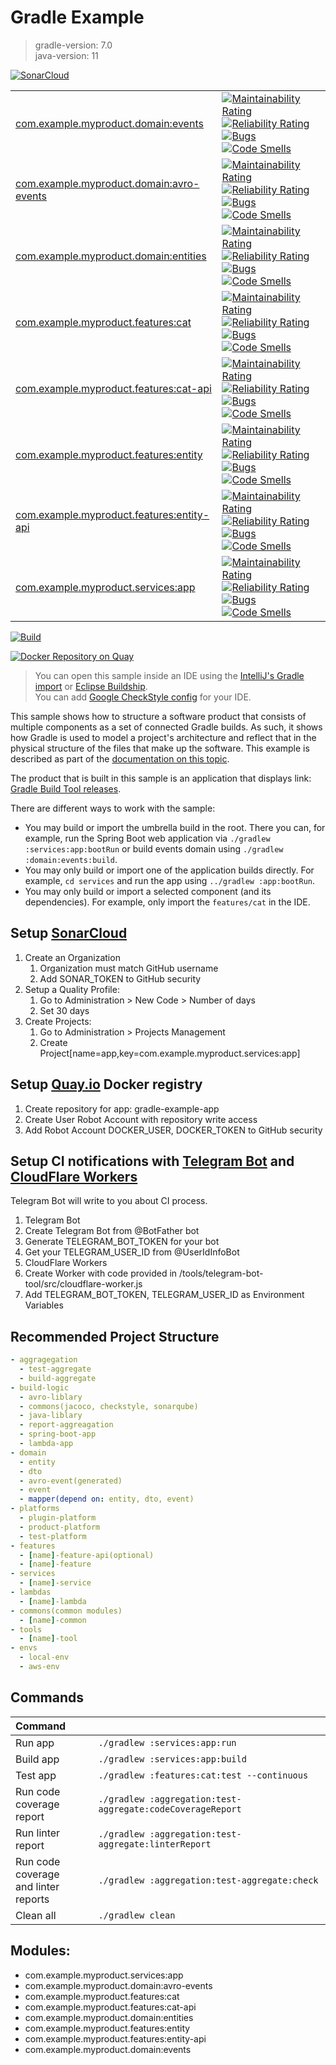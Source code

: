 # Gradle Example
> gradle-version: 7.0  
> java-version: 11

[![SonarCloud](https://sonarcloud.io/images/project_badges/sonarcloud-orange.svg)](https://sonarcloud.io/dashboard?id=srcmaxim-gradle-example)  
<table style="width:100%">
  <tr>
    <td>
      <a href="https://sonarcloud.io/dashboard?id=com.example.myproduct.domain:events" rel="nofollow">
        com.example.myproduct.domain:events
      </a>
    </td>
    <td>
      <a href="https://sonarcloud.io/dashboard?id=com.example.myproduct.domain:events" rel="nofollow"><img
            src="https://sonarcloud.io/api/project_badges/measure?project=com.example.myproduct.domain:events&metric=sqale_rating"
            alt="Maintainability Rating" style="max-width:100%;">
      </a>
      <a href="https://sonarcloud.io/dashboard?id=com.example.myproduct.domain:events" rel="nofollow"><img
            src="https://sonarcloud.io/api/project_badges/measure?project=com.example.myproduct.domain:events&metric=reliability_rating"
            alt="Reliability Rating" style="max-width:100%;">
      </a>
      <a href="https://sonarcloud.io/dashboard?id=com.example.myproduct.domain:events" rel="nofollow"><img
            src="https://sonarcloud.io/api/project_badges/measure?project=com.example.myproduct.domain:events&metric=bugs"
            alt="Bugs" style="max-width:100%;">
      </a>
      <a href="https://sonarcloud.io/dashboard?id=com.example.myproduct.domain:events" rel="nofollow"><img
            src="https://sonarcloud.io/api/project_badges/measure?project=com.example.myproduct.domain:events&metric=code_smells"
            alt="Code Smells" style="max-width:100%;">
      </a>
    </td>
  </tr>
  <tr>
    <td>
      <a href="https://sonarcloud.io/dashboard?id=com.example.myproduct.domain:avro-events" rel="nofollow">
        com.example.myproduct.domain:avro-events
      </a>
    </td>
    <td>
      <a href="https://sonarcloud.io/dashboard?id=com.example.myproduct.domain:avro-events" rel="nofollow"><img
          src="https://sonarcloud.io/api/project_badges/measure?project=com.example.myproduct.domain:avro-events&metric=sqale_rating"
          alt="Maintainability Rating" style="max-width:100%;">
      </a>
      <a href="https://sonarcloud.io/dashboard?id=com.example.myproduct.domain:avro-events" rel="nofollow"><img
          src="https://sonarcloud.io/api/project_badges/measure?project=com.example.myproduct.domain:avro-events&metric=reliability_rating"
          alt="Reliability Rating" style="max-width:100%;">
      </a>
      <a href="https://sonarcloud.io/dashboard?id=com.example.myproduct.domain:avro-events" rel="nofollow"><img
          src="https://sonarcloud.io/api/project_badges/measure?project=com.example.myproduct.domain:avro-events&metric=bugs"
          alt="Bugs" style="max-width:100%;">
      </a>
      <a href="https://sonarcloud.io/dashboard?id=com.example.myproduct.domain:avro-events" rel="nofollow"><img
          src="https://sonarcloud.io/api/project_badges/measure?project=com.example.myproduct.domain:avro-events&metric=code_smells"
          alt="Code Smells" style="max-width:100%;">
      </a>
    </td>
  </tr>
  <tr>
    <td>
      <a href="https://sonarcloud.io/dashboard?id=com.example.myproduct.domain:entities" rel="nofollow">
        com.example.myproduct.domain:entities
      </a>
    </td>
    <td>
      <a href="https://sonarcloud.io/dashboard?id=com.example.myproduct.domain:entities" rel="nofollow"><img
          src="https://sonarcloud.io/api/project_badges/measure?project=com.example.myproduct.domain:entities&metric=sqale_rating"
          alt="Maintainability Rating" style="max-width:100%;">
      </a>
      <a href="https://sonarcloud.io/dashboard?id=com.example.myproduct.domain:entities" rel="nofollow"><img
          src="https://sonarcloud.io/api/project_badges/measure?project=com.example.myproduct.domain:entities&metric=reliability_rating"
          alt="Reliability Rating" style="max-width:100%;">
      </a>
      <a href="https://sonarcloud.io/dashboard?id=com.example.myproduct.domain:entities" rel="nofollow"><img
          src="https://sonarcloud.io/api/project_badges/measure?project=com.example.myproduct.domain:entities&metric=bugs"
          alt="Bugs" style="max-width:100%;">
      </a>
      <a href="https://sonarcloud.io/dashboard?id=com.example.myproduct.domain:entities" rel="nofollow"><img
          src="https://sonarcloud.io/api/project_badges/measure?project=com.example.myproduct.domain:entities&metric=code_smells"
          alt="Code Smells" style="max-width:100%;">
      </a>
    </td>
  </tr>
  <tr>
    <td>
      <a href="https://sonarcloud.io/dashboard?id=com.example.myproduct.features:cat" rel="nofollow">
        com.example.myproduct.features:cat
      </a>
    </td>
    <td>
      <a href="https://sonarcloud.io/dashboard?id=com.example.myproduct.features:cat" rel="nofollow"><img
          src="https://sonarcloud.io/api/project_badges/measure?project=com.example.myproduct.features:cat&metric=sqale_rating"
          alt="Maintainability Rating" style="max-width:100%;">
      </a>
      <a href="https://sonarcloud.io/dashboard?id=com.example.myproduct.features:cat" rel="nofollow"><img
          src="https://sonarcloud.io/api/project_badges/measure?project=com.example.myproduct.features:cat&metric=reliability_rating"
          alt="Reliability Rating" style="max-width:100%;">
      </a>
      <a href="https://sonarcloud.io/dashboard?id=com.example.myproduct.features:cat" rel="nofollow"><img
          src="https://sonarcloud.io/api/project_badges/measure?project=com.example.myproduct.features:cat&metric=bugs"
          alt="Bugs" style="max-width:100%;">
      </a>
      <a href="https://sonarcloud.io/dashboard?id=com.example.myproduct.features:cat" rel="nofollow"><img
          src="https://sonarcloud.io/api/project_badges/measure?project=com.example.myproduct.features:cat&metric=code_smells"
          alt="Code Smells" style="max-width:100%;">
      </a>
    </td>
  </tr>
  <tr>
    <td>
      <a href="https://sonarcloud.io/dashboard?id=com.example.myproduct.features:cat-api" rel="nofollow">
        com.example.myproduct.features:cat-api
      </a>
    </td>
    <td>
      <a href="https://sonarcloud.io/dashboard?id=com.example.myproduct.features:cat-api" rel="nofollow"><img
          src="https://sonarcloud.io/api/project_badges/measure?project=com.example.myproduct.features:cat-api&metric=sqale_rating"
          alt="Maintainability Rating" style="max-width:100%;">
      </a>
      <a href="https://sonarcloud.io/dashboard?id=com.example.myproduct.features:cat-api" rel="nofollow"><img
          src="https://sonarcloud.io/api/project_badges/measure?project=com.example.myproduct.features:cat-api&metric=reliability_rating"
          alt="Reliability Rating" style="max-width:100%;">
      </a>
      <a href="https://sonarcloud.io/dashboard?id=com.example.myproduct.features:cat-api" rel="nofollow"><img
          src="https://sonarcloud.io/api/project_badges/measure?project=com.example.myproduct.features:cat-api&metric=bugs"
          alt="Bugs" style="max-width:100%;">
      </a>
      <a href="https://sonarcloud.io/dashboard?id=com.example.myproduct.features:cat-api" rel="nofollow"><img
          src="https://sonarcloud.io/api/project_badges/measure?project=com.example.myproduct.features:cat-api&metric=code_smells"
          alt="Code Smells" style="max-width:100%;">
      </a>
    </td>
  </tr>
  <tr>
    <td>
      <a href="https://sonarcloud.io/dashboard?id=com.example.myproduct.features:entity" rel="nofollow">
        com.example.myproduct.features:entity
      </a>
    </td>
    <td>
      <a href="https://sonarcloud.io/dashboard?id=com.example.myproduct.features:entity" rel="nofollow"><img
          src="https://sonarcloud.io/api/project_badges/measure?project=com.example.myproduct.features:entity&metric=sqale_rating"
          alt="Maintainability Rating" style="max-width:100%;">
      </a>
      <a href="https://sonarcloud.io/dashboard?id=com.example.myproduct.features:entity" rel="nofollow"><img
          src="https://sonarcloud.io/api/project_badges/measure?project=com.example.myproduct.features:entity&metric=reliability_rating"
          alt="Reliability Rating" style="max-width:100%;">
      </a>
      <a href="https://sonarcloud.io/dashboard?id=com.example.myproduct.features:entity" rel="nofollow"><img
          src="https://sonarcloud.io/api/project_badges/measure?project=com.example.myproduct.features:entity&metric=bugs"
          alt="Bugs" style="max-width:100%;">
      </a>
      <a href="https://sonarcloud.io/dashboard?id=com.example.myproduct.features:entity" rel="nofollow"><img
          src="https://sonarcloud.io/api/project_badges/measure?project=com.example.myproduct.features:entity&metric=code_smells"
          alt="Code Smells" style="max-width:100%;">
      </a>
    </td>
  </tr>
  <tr>
    <td>
      <a href="https://sonarcloud.io/dashboard?id=com.example.myproduct.features:entity-api" rel="nofollow">
        com.example.myproduct.features:entity-api
      </a>
    </td>
    <td>
      <a href="https://sonarcloud.io/dashboard?id=com.example.myproduct.features:entity-api" rel="nofollow"><img
          src="https://sonarcloud.io/api/project_badges/measure?project=com.example.myproduct.features:entity-api&metric=sqale_rating"
          alt="Maintainability Rating" style="max-width:100%;">
      </a>
      <a href="https://sonarcloud.io/dashboard?id=com.example.myproduct.features:entity-api" rel="nofollow"><img
          src="https://sonarcloud.io/api/project_badges/measure?project=com.example.myproduct.features:entity-api&metric=reliability_rating"
          alt="Reliability Rating" style="max-width:100%;">
      </a>
      <a href="https://sonarcloud.io/dashboard?id=com.example.myproduct.features:entity-api" rel="nofollow"><img
          src="https://sonarcloud.io/api/project_badges/measure?project=com.example.myproduct.features:entity-api&metric=bugs"
          alt="Bugs" style="max-width:100%;">
      </a>
      <a href="https://sonarcloud.io/dashboard?id=com.example.myproduct.features:entity-api" rel="nofollow"><img
          src="https://sonarcloud.io/api/project_badges/measure?project=com.example.myproduct.features:entity-api&metric=code_smells"
          alt="Code Smells" style="max-width:100%;">
      </a>
    </td>
  </tr>
  <tr>
    <td>
      <a href="https://sonarcloud.io/dashboard?id=com.example.myproduct.services:app" rel="nofollow">
        com.example.myproduct.services:app
      </a>
    </td>
    <td>
      <a href="https://sonarcloud.io/dashboard?id=com.example.myproduct.services:app" rel="nofollow"><img
          src="https://sonarcloud.io/api/project_badges/measure?project=com.example.myproduct.services:app&metric=sqale_rating"
          alt="Maintainability Rating" style="max-width:100%;">
      </a>
      <a href="https://sonarcloud.io/dashboard?id=com.example.myproduct.services:app" rel="nofollow"><img
          src="https://sonarcloud.io/api/project_badges/measure?project=com.example.myproduct.services:app&metric=reliability_rating"
          alt="Reliability Rating" style="max-width:100%;">
      </a>
      <a href="https://sonarcloud.io/dashboard?id=com.example.myproduct.services:app" rel="nofollow"><img
          src="https://sonarcloud.io/api/project_badges/measure?project=com.example.myproduct.services:app&metric=bugs"
          alt="Bugs" style="max-width:100%;">
      </a>
      <a href="https://sonarcloud.io/dashboard?id=com.example.myproduct.services:app" rel="nofollow"><img
          src="https://sonarcloud.io/api/project_badges/measure?project=com.example.myproduct.services:app&metric=code_smells"
          alt="Code Smells" style="max-width:100%;">
      </a>
    </td>
  </tr>
</table>

[![Build](https://github.com/srcmaxim/gradle-example/actions/workflows/build.yml/badge.svg)](https://github.com/srcmaxim/gradle-example/actions/workflows/build.yml)

[![Docker Repository on Quay](https://quay.io/repository/srcmaxim/gradle-example-app/status "Docker Repository on Quay")](https://quay.io/repository/srcmaxim/gradle-example-app)

> You can open this sample inside an IDE using the [IntelliJ's Gradle import](https://www.jetbrains.com/help/idea/gradle.html#gradle_import_project_start) or [Eclipse Buildship](https://projects.eclipse.org/projects/tools.buildship).  
> You can add [Google CheckStyle config](build-logic/commons/src/main/resources/StyleSources.md) for your IDE.

This sample shows how to structure a software product that consists of multiple components as a set of connected Gradle builds.
As such, it shows how Gradle is used to model a project's architecture and reflect that in the physical structure of the files that make up the software.
This example is described as part of the [documentation on this topic](https://docs.gradle.org/7.0/userguide/structuring_software_products.html).

The product that is built in this sample is an application that displays link: [Gradle Build Tool releases](https://gradle.org/releases/).

There are different ways to work with the sample:

- You may build or import the umbrella build in the root.
  There you can, for example, run the Spring Boot web application via `./gradlew :services:app:bootRun` or build events domain using `./gradlew :domain:events:build`.
- You may only build or import one of the application builds directly.
  For example, `cd services` and run the app using  `../gradlew :app:bootRun`.
- You may only build or import a selected component (and its dependencies).
  For example, only import the `features/cat` in the IDE.

## Setup [SonarCloud](https://sonarcloud.io/)

1. Create an Organization
   1. Organization must match GitHub username
   2. Add SONAR_TOKEN to GitHub security 
2. Setup a Quality Profile:
   1. Go to Administration > New Code > Number of days
   2. Set 30 days
3. Create Projects:
   1. Go to Administration > Projects Management
   2. Create Project\[name=app,key=com.example.myproduct.services:app]
    
## Setup [Quay.io](https://quay.io) Docker registry

1. Create repository for app: gradle-example-app
2. Create User Robot Account with repository write access
3. Add Robot Account DOCKER_USER, DOCKER_TOKEN to GitHub security
    
## Setup CI notifications with [Telegram Bot](https://telegram.org/blog/bot-revolution) and [CloudFlare Workers](https://workers.cloudflare.com/)

Telegram Bot will write to you about CI process.

1. Telegram Bot
  1. Create Telegram Bot from @BotFather bot
  2. Generate TELEGRAM_BOT_TOKEN for your bot
  3. Get your TELEGRAM_USER_ID from @UserIdInfoBot
2. CloudFlare Workers
  1. Create Worker with code provided in /tools/telegram-bot-tool/src/cloudflare-worker.js
  2. Add TELEGRAM_BOT_TOKEN, TELEGRAM_USER_ID as Environment Variables

## Recommended Project Structure

```yml
- aggragegation
  - test-aggregate
  - build-aggregate
- build-logic
  - avro-liblary
  - commons(jacoco, checkstyle, sonarqube)
  - java-liblary
  - report-aggreagation
  - spring-boot-app
  - lambda-app
- domain
  - entity
  - dto
  - avro-event(generated)
  - event
  - mapper(depend on: entity, dto, event)
- platforms
  - plugin-platform
  - product-platform
  - test-platform
- features
  - [name]-feature-api(optional)
  - [name]-feature
- services
  - [name]-service
- lambdas
  - [name]-lambda
- commons(common modules)
  - [name]-common
- tools
  - [name]-tool
- envs
  - local-env
  - aws-env
```

## Commands

|Command||
|:---|---|
|Run app|`./gradlew :services:app:run`
|Build app| `./gradlew :services:app:build`
|Test app|`./gradlew :features:cat:test --continuous`
|Run code coverage <br /> report|`./gradlew :aggregation:test-aggregate:codeCoverageReport`
|Run linter report|`./gradlew :aggregation:test-aggregate:linterReport`
|Run code coverage <br /> and linter reports|`./gradlew :aggregation:test-aggregate:check`
|Clean all|`./gradlew clean`

## Modules:

- com.example.myproduct.services:app
- com.example.myproduct.domain:avro-events
- com.example.myproduct.features:cat
- com.example.myproduct.features:cat-api
- com.example.myproduct.domain:entities
- com.example.myproduct.features:entity
- com.example.myproduct.features:entity-api
- com.example.myproduct.domain:events
